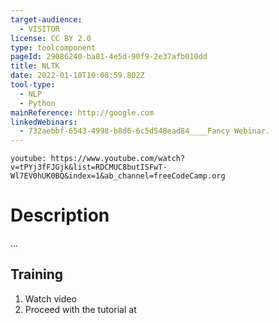 ```yaml
---
target-audience:
  - VISITOR
license: CC BY 2.0
type: toolcomponent
pageId: 29086240-ba81-4e5d-90f9-2e37afb010dd
title: NLTK
date: 2022-01-10T10:08:59.802Z
tool-type:
  - NLP
  - Python
mainReference: http://google.com
linkedWebinars:
  - 732aebbf-6543-4998-b8d6-6c5d548ead84____Fancy Webinar.
---
```

`youtube: https://www.youtube.com/watch?v=tPYj3fFJGjk&list=RDCMUC8butISFwT-Wl7EV0hUK0BQ&index=1&ab_channel=freeCodeCamp.org`

# Description

... 

## Training

1. Watch video
2. Proceed with the tutorial at